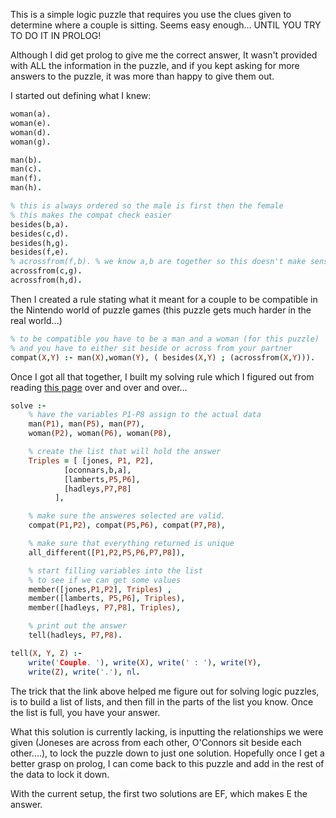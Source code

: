 
This is a simple logic puzzle that requires you use the clues given to determine where a couple is sitting.  Seems easy enough... UNTIL YOU TRY TO DO IT IN PROLOG!

Although I did get prolog to give me the correct answer, It wasn't provided with ALL the information in the puzzle, and if you kept asking for more answers to the puzzle, it was more than happy to give them out.

I started out defining what I knew:
```prolog
woman(a).
woman(e).
woman(d).
woman(g).

man(b).
man(c).
man(f).
man(h).

% this is always ordered so the male is first then the female
% this makes the compat check easier
besides(b,a).
besides(c,d).
besides(h,g).
besides(f,e).
% acrossfrom(f,b). % we know a,b are together so this doesn't make sense
acrossfrom(c,g).
acrossfrom(h,d).

```

Then I created a rule stating what it meant for a couple to be compatible in the Nintendo world of puzzle games (this puzzle gets much harder in the real world...)

```prolog
% to be compatible you have to be a man and a woman (for this puzzle)
% and you have to either sit beside or across from your partner
compat(X,Y) :- man(X),woman(Y), ( besides(X,Y) ; (acrossfrom(X,Y))).
```


Once I got all that together, I built my solving rule which I figured out from reading [this page](http://www.cis.upenn.edu/~matuszek/cis554-2011/Assignments/prolog-01-logic-puzzle.html) over and over and over...

```prolog
solve :-
	% have the variables P1-P8 assign to the actual data
	man(P1), man(P5), man(P7),
	woman(P2), woman(P6), woman(P8),

	% create the list that will hold the answer
	Triples = [ [jones, P1, P2],
		    [oconnars,b,a],
		    [lamberts,P5,P6],
		    [hadleys,P7,P8]
		  ],

	% make sure the answeres selected are valid.
	compat(P1,P2), compat(P5,P6), compat(P7,P8),

	% make sure that everything returned is unique
	all_different([P1,P2,P5,P6,P7,P8]),

	% start filling variables into the list
	% to see if we can get some values
	member([jones,P1,P2], Triples) ,
	member([lamberts, P5,P6], Triples),
	member([hadleys, P7,P8], Triples),

	% print out the answer
	tell(hadleys, P7,P8).

tell(X, Y, Z) :-
    write('Couple. '), write(X), write(' : '), write(Y),
    write(Z), write('.'), nl.

```

The trick that the link above helped me figure out for solving logic puzzles, is to build a list of lists, and then fill in the parts of the list you know.  Once the list is full, you have your answer.

What this solution is currently lacking, is inputting the relationships we were given (Joneses are across from each other, O'Connors sit beside each other....), to lock the puzzle down to just one solution.   Hopefully once I get a better grasp on prolog, I can come back to this puzzle and add in the rest of the data to lock it down.

With the current setup, the first two solutions are EF, which makes E the answer.
